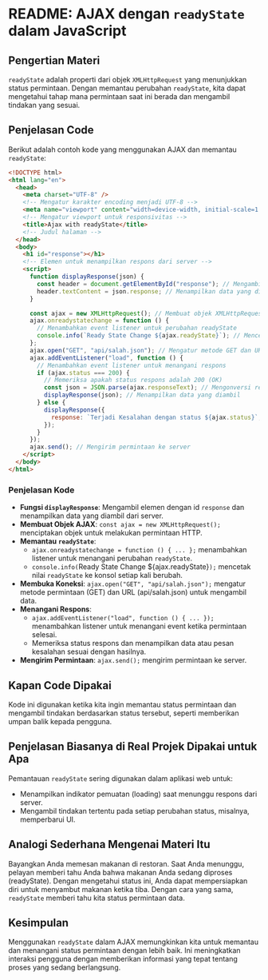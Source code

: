 # README: AJAX dengan `readyState` dalam JavaScript

## Pengertian Materi

`readyState` adalah properti dari objek `XMLHttpRequest` yang menunjukkan status permintaan. Dengan memantau perubahan `readyState`, kita dapat mengetahui tahap mana permintaan saat ini berada dan mengambil tindakan yang sesuai.

## Penjelasan Code

Berikut adalah contoh kode yang menggunakan AJAX dan memantau `readyState`:

```html
<!DOCTYPE html>
<html lang="en">
  <head>
    <meta charset="UTF-8" />
    <!-- Mengatur karakter encoding menjadi UTF-8 -->
    <meta name="viewport" content="width=device-width, initial-scale=1.0" />
    <!-- Mengatur viewport untuk responsivitas -->
    <title>Ajax with readyState</title>
    <!-- Judul halaman -->
  </head>
  <body>
    <h1 id="response"></h1>
    <!-- Elemen untuk menampilkan respons dari server -->
    <script>
      function displayResponse(json) {
        const header = document.getElementById("response"); // Mengambil elemen dengan id 'response'
        header.textContent = json.response; // Menampilkan data yang diambil dalam elemen 'response'
      }

      const ajax = new XMLHttpRequest(); // Membuat objek XMLHttpRequest untuk melakukan permintaan
      ajax.onreadystatechange = function () {
        // Menambahkan event listener untuk perubahan readyState
        console.info(`Ready State Change ${ajax.readyState}`); // Mencetak status readyState ke konsol
      };
      ajax.open("GET", "api/salah.json"); // Mengatur metode GET dan URL sumber data
      ajax.addEventListener("load", function () {
        // Menambahkan event listener untuk menangani respons
        if (ajax.status === 200) {
          // Memeriksa apakah status respons adalah 200 (OK)
          const json = JSON.parse(ajax.responseText); // Mengonversi respons JSON menjadi objek JavaScript
          displayResponse(json); // Menampilkan data yang diambil
        } else {
          displayResponse({
            response: `Terjadi Kesalahan dengan status ${ajax.status}`, // Menampilkan pesan kesalahan
          });
        }
      });
      ajax.send(); // Mengirim permintaan ke server
    </script>
  </body>
</html>
```

### Penjelasan Kode

- **Fungsi `displayResponse`**: Mengambil elemen dengan id `response` dan menampilkan data yang diambil dari server.
- **Membuat Objek AJAX**: `const ajax = new XMLHttpRequest();` menciptakan objek untuk melakukan permintaan HTTP.
- **Memantau `readyState`**:
  - `ajax.onreadystatechange = function () { ... };` menambahkan listener untuk menangani perubahan `readyState`.
  - `console.info(`Ready State Change ${ajax.readyState}`);` mencetak nilai `readyState` ke konsol setiap kali berubah.
- **Membuka Koneksi**: `ajax.open("GET", "api/salah.json");` mengatur metode permintaan (GET) dan URL (api/salah.json) untuk mengambil data.
- **Menangani Respons**:
  - `ajax.addEventListener("load", function () { ... });` menambahkan listener untuk menangani event ketika permintaan selesai.
  - Memeriksa status respons dan menampilkan data atau pesan kesalahan sesuai dengan hasilnya.
- **Mengirim Permintaan**: `ajax.send();` mengirim permintaan ke server.

## Kapan Code Dipakai

Kode ini digunakan ketika kita ingin memantau status permintaan dan mengambil tindakan berdasarkan status tersebut, seperti memberikan umpan balik kepada pengguna.

## Penjelasan Biasanya di Real Projek Dipakai untuk Apa

Pemantauan `readyState` sering digunakan dalam aplikasi web untuk:

- Menampilkan indikator pemuatan (loading) saat menunggu respons dari server.
- Mengambil tindakan tertentu pada setiap perubahan status, misalnya, memperbarui UI.

## Analogi Sederhana Mengenai Materi Itu

Bayangkan Anda memesan makanan di restoran. Saat Anda menunggu, pelayan memberi tahu Anda bahwa makanan Anda sedang diproses (readyState). Dengan mengetahui status ini, Anda dapat mempersiapkan diri untuk menyambut makanan ketika tiba. Dengan cara yang sama, `readyState` memberi tahu kita status permintaan data.

## Kesimpulan

Menggunakan `readyState` dalam AJAX memungkinkan kita untuk memantau dan menangani status permintaan dengan lebih baik. Ini meningkatkan interaksi pengguna dengan memberikan informasi yang tepat tentang proses yang sedang berlangsung.

